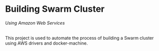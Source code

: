 # Building Swarm Cluster

###### Using Amazon Web Services

This project is used to automate the process of building a Swarm cluster using AWS drivers and docker-machine. 
